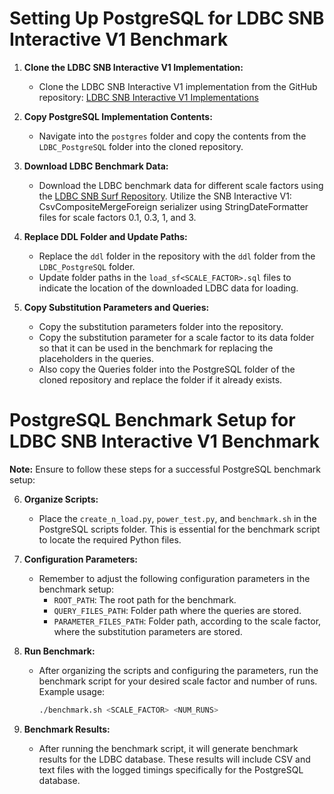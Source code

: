 # Setting Up PostgreSQL for LDBC SNB Interactive V1 Benchmark

1. **Clone the LDBC SNB Interactive V1 Implementation:**
   - Clone the LDBC SNB Interactive V1 implementation from the GitHub repository: [LDBC SNB Interactive V1 Implementations](https://github.com/ldbc/ldbc_snb_interactive_v1_impls/tree/main)

2. **Copy PostgreSQL Implementation Contents:**
   - Navigate into the `postgres` folder and copy the contents from the `LDBC_PostgreSQL` folder into the cloned repository.

3. **Download LDBC Benchmark Data:**
   - Download the LDBC benchmark data for different scale factors using the [LDBC SNB Surf Repository](https://ldbcouncil.org/data-sets-surf-repository/snb-interactive-v1-datagen-v035.html). Utilize the SNB Interactive V1: CsvCompositeMergeForeign serializer using StringDateFormatter files for scale factors 0.1, 0.3, 1, and 3.

4. **Replace DDL Folder and Update Paths:**
   - Replace the `ddl` folder in the repository with the `ddl` folder from the `LDBC_PostgreSQL` folder.
   - Update folder paths in the `load_sf<SCALE_FACTOR>.sql` files to indicate the location of the downloaded LDBC data for loading.

5. **Copy Substitution Parameters and Queries:**
   - Copy the substitution parameters folder into the repository.
   - Copy the substitution parameter for a scale factor to its data folder so that it can be used in the benchmark for replacing the placeholders in the queries.
   - Also copy the Queries folder into the PostgreSQL folder of the cloned repository and replace the folder if it already exists.

# PostgreSQL Benchmark Setup for LDBC SNB Interactive V1 Benchmark
**Note:**
Ensure to follow these steps for a successful PostgreSQL benchmark setup:

6. **Organize Scripts:**
   - Place the `create_n_load.py`, `power_test.py`, and `benchmark.sh` in the PostgreSQL scripts folder. This is essential for the benchmark script to locate the required Python files.

7. **Configuration Parameters:**
   - Remember to adjust the following configuration parameters in the benchmark setup:
     - `ROOT_PATH`: The root path for the benchmark.
     - `QUERY_FILES_PATH`: Folder path where the queries are stored.
     - `PARAMETER_FILES_PATH`: Folder path, according to the scale factor, where the substitution parameters are stored.

8. **Run Benchmark:**
   - After organizing the scripts and configuring the parameters, run the benchmark script for your desired scale factor and number of runs. Example usage:

     ```bash
     ./benchmark.sh <SCALE_FACTOR> <NUM_RUNS>
     ```

9. **Benchmark Results:**
   - After running the benchmark script, it will generate benchmark results for the LDBC database. These results will include CSV and text files with the logged timings specifically for the PostgreSQL database.
